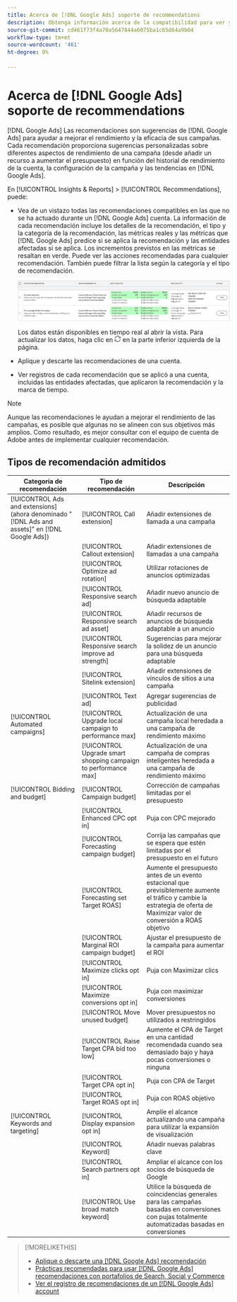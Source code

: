```yaml
---
title: Acerca de [!DNL Google Ads] soporte de recommendations
description: Obtenga información acerca de la compatibilidad para ver y administrar [!DNL Google Ads] recomendaciones.
source-git-commit: cd461f73f4a70a5647844a6075ba1c65d64a9b04
workflow-type: tm+mt
source-wordcount: '461'
ht-degree: 0%

---
```


# Acerca de [!DNL Google Ads] soporte de recommendations

[!DNL Google Ads] Las recomendaciones son sugerencias de [!DNL Google Ads] para ayudar a mejorar el rendimiento y la eficacia de sus campañas. Cada recomendación proporciona sugerencias personalizadas sobre diferentes aspectos de rendimiento de una campaña (desde añadir un recurso a aumentar el presupuesto) en función del historial de rendimiento de la cuenta, la configuración de la campaña y las tendencias en [!DNL Google Ads].

En [!UICONTROL Insights & Reports] > [!UICONTROL Recommendations], puede:

* Vea de un vistazo todas las recomendaciones compatibles en las que no se ha actuado durante un [!DNL Google Ads] cuenta. La información de cada recomendación incluye los detalles de la recomendación, el tipo y la categoría de la recomendación, las métricas reales y las métricas que [!DNL Google Ads] predice si se aplica la recomendación y las entidades afectadas si se aplica. Los incrementos previstos en las métricas se resaltan en verde. Puede ver las acciones recomendadas para cualquier recomendación. También puede filtrar la lista según la categoría y el tipo de recomendación.

   ![IU de Recommendations](/help/search-social-commerce/assets/recommendations-ui.png "IU de Recommendations")

   Los datos están disponibles en tiempo real al abrir la vista. Para actualizar los datos, haga clic en ![Actualizar](/help/search-social-commerce/assets/refresh.png "Actualizar") en la parte inferior izquierda de la página.

* Aplique y descarte las recomendaciones de una cuenta.

* Ver registros de cada recomendación que se aplicó a una cuenta, incluidas las entidades afectadas, que aplicaron la recomendación y la marca de tiempo.

>[!NOTE]
>
>Aunque las recomendaciones le ayudan a mejorar el rendimiento de las campañas, es posible que algunas no se alineen con sus objetivos más amplios. Como resultado, es mejor consultar con el equipo de cuenta de Adobe antes de implementar cualquier recomendación.

## Tipos de recomendación admitidos

| Categoría de recomendación | Tipo de recomendación | Descripción |
| --- | --- | --- |
| [!UICONTROL Ads and extensions] (ahora denominado &quot;[!DNL Ads and assets]&quot; en [!DNL Google Ads]) | [!UICONTROL Call extension] | Añadir extensiones de llamada a una campaña |
|  | [!UICONTROL Callout extension] | Añadir extensiones de llamadas a una campaña |
|  | [!UICONTROL Optimize ad rotation] | Utilizar rotaciones de anuncios optimizadas |
|  | [!UICONTROL Responsive search ad] | Añadir nuevo anuncio de búsqueda adaptable |
|  | [!UICONTROL Responsive search ad asset] | Añadir recursos de anuncios de búsqueda adaptable a un anuncio |
|  | [!UICONTROL Responsive search improve ad strength] | Sugerencias para mejorar la solidez de un anuncio para una búsqueda adaptable |
|  | [!UICONTROL Sitelink extension] | Añadir extensiones de vínculos de sitios a una campaña |
|  | [!UICONTROL Text ad] | Agregar sugerencias de publicidad |
| [!UICONTROL Automated campaigns] | [!UICONTROL Upgrade local campaign to performance max] | Actualización de una campaña local heredada a una campaña de rendimiento máximo |
|  | [!UICONTROL Upgrade smart shopping campaign to performance max] | Actualización de una campaña de compras inteligentes heredada a una campaña de rendimiento máximo |
| [!UICONTROL Bidding and budget] | [!UICONTROL Campaign budget] | Corrección de campañas limitadas por el presupuesto |
|  | [!UICONTROL Enhanced CPC opt in] | Puja con CPC mejorado |
|  | [!UICONTROL Forecasting campaign budget] | Corrija las campañas que se espera que estén limitadas por el presupuesto en el futuro |
|  | [!UICONTROL Forecasting set Target ROAS] | Aumente el presupuesto antes de un evento estacional que previsiblemente aumente el tráfico y cambie la estrategia de oferta de Maximizar valor de conversión a ROAS objetivo |
|  | [!UICONTROL Marginal ROI campaign budget] | Ajustar el presupuesto de la campaña para aumentar el ROI |
|  | [!UICONTROL Maximize clicks opt in] | Puja con Maximizar clics |
|  | [!UICONTROL Maximize conversions opt in] | Puja con maximizar conversiones |
|  | [!UICONTROL Move unused budget] | Mover presupuestos no utilizados a restringidos |
|  | [!UICONTROL Raise Target CPA bid too low] | Aumente el CPA de Target en una cantidad recomendada cuando sea demasiado bajo y haya pocas conversiones o ninguna |
|  | [!UICONTROL Target CPA opt in] | Puja con CPA de Target |
|  | [!UICONTROL Target ROAS opt in] | Puja con ROAS objetivo |
| [!UICONTROL Keywords and targeting] | [!UICONTROL Display expansion opt in] | Amplíe el alcance actualizando una campaña para utilizar la expansión de visualización |
|  | [!UICONTROL Keyword] | Añadir nuevas palabras clave |
|  | [!UICONTROL Search partners opt in] | Ampliar el alcance con los socios de búsqueda de Google |
|  | [!UICONTROL Use broad match keyword] | Utilice la búsqueda de coincidencias generales para las campañas basadas en conversiones con pujas totalmente automatizadas basadas en conversiones |

>[!MORELIKETHIS]
>
>* [Aplique o descarte una [!DNL Google Ads] recomendación](google-recommendation-apply-dismiss.md)
>* [Prácticas recomendadas para usar [!DNL Google Ads] recomendaciones con portafolios de Search, Social y Commerce](google-recommendation-best-practices.md)
>* [Ver el registro de recomendaciones de un [!DNL Google Ads] account](google-recommendation-view-log.md)

